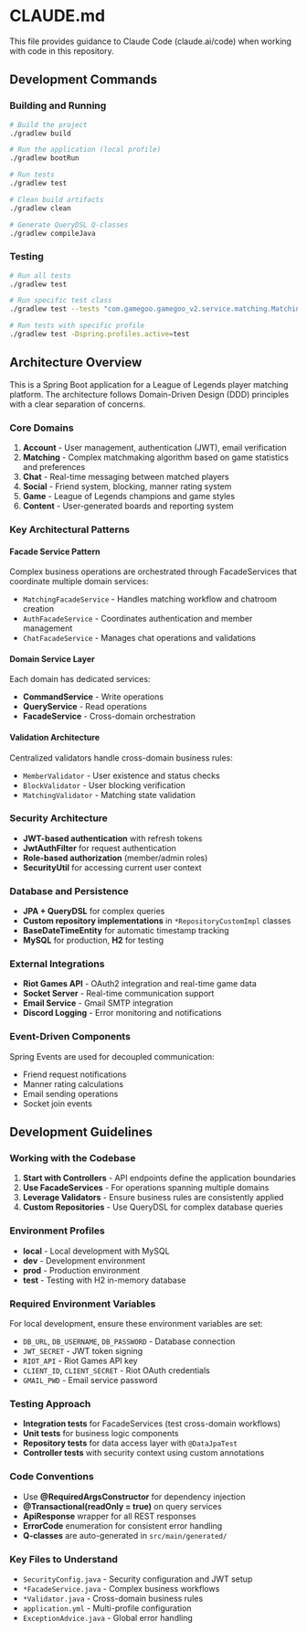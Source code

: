 # CLAUDE.md

This file provides guidance to Claude Code (claude.ai/code) when working with code in this repository.

## Development Commands

### Building and Running
```bash
# Build the project
./gradlew build

# Run the application (local profile)
./gradlew bootRun

# Run tests
./gradlew test

# Clean build artifacts
./gradlew clean

# Generate QueryDSL Q-classes
./gradlew compileJava
```

### Testing
```bash
# Run all tests
./gradlew test

# Run specific test class
./gradlew test --tests "com.gamegoo.gamegoo_v2.service.matching.MatchingServiceTest"

# Run tests with specific profile
./gradlew test -Dspring.profiles.active=test
```

## Architecture Overview

This is a Spring Boot application for a League of Legends player matching platform. The architecture follows Domain-Driven Design (DDD) principles with a clear separation of concerns.

### Core Domains

1. **Account** - User management, authentication (JWT), email verification
2. **Matching** - Complex matchmaking algorithm based on game statistics and preferences
3. **Chat** - Real-time messaging between matched players
4. **Social** - Friend system, blocking, manner rating system
5. **Game** - League of Legends champions and game styles
6. **Content** - User-generated boards and reporting system

### Key Architectural Patterns

#### Facade Service Pattern
Complex business operations are orchestrated through FacadeServices that coordinate multiple domain services:
- `MatchingFacadeService` - Handles matching workflow and chatroom creation
- `AuthFacadeService` - Coordinates authentication and member management
- `ChatFacadeService` - Manages chat operations and validations

#### Domain Service Layer
Each domain has dedicated services:
- **CommandService** - Write operations
- **QueryService** - Read operations  
- **FacadeService** - Cross-domain orchestration

#### Validation Architecture
Centralized validators handle cross-domain business rules:
- `MemberValidator` - User existence and status checks
- `BlockValidator` - User blocking verification
- `MatchingValidator` - Matching state validation

### Security Architecture

- **JWT-based authentication** with refresh tokens
- **JwtAuthFilter** for request authentication
- **Role-based authorization** (member/admin roles)
- **SecurityUtil** for accessing current user context

### Database and Persistence

- **JPA + QueryDSL** for complex queries
- **Custom repository implementations** in `*RepositoryCustomImpl` classes
- **BaseDateTimeEntity** for automatic timestamp tracking
- **MySQL** for production, **H2** for testing

### External Integrations

- **Riot Games API** - OAuth2 integration and real-time game data
- **Socket Server** - Real-time communication support
- **Email Service** - Gmail SMTP integration
- **Discord Logging** - Error monitoring and notifications

### Event-Driven Components

Spring Events are used for decoupled communication:
- Friend request notifications
- Manner rating calculations
- Email sending operations
- Socket join events

## Development Guidelines

### Working with the Codebase

1. **Start with Controllers** - API endpoints define the application boundaries
2. **Use FacadeServices** - For operations spanning multiple domains
3. **Leverage Validators** - Ensure business rules are consistently applied
4. **Custom Repositories** - Use QueryDSL for complex database queries

### Environment Profiles

- **local** - Local development with MySQL
- **dev** - Development environment
- **prod** - Production environment  
- **test** - Testing with H2 in-memory database

### Required Environment Variables

For local development, ensure these environment variables are set:
- `DB_URL`, `DB_USERNAME`, `DB_PASSWORD` - Database connection
- `JWT_SECRET` - JWT token signing
- `RIOT_API` - Riot Games API key
- `CLIENT_ID`, `CLIENT_SECRET` - Riot OAuth credentials
- `GMAIL_PWD` - Email service password

### Testing Approach

- **Integration tests** for FacadeServices (test cross-domain workflows)
- **Unit tests** for business logic components
- **Repository tests** for data access layer with `@DataJpaTest`
- **Controller tests** with security context using custom annotations

### Code Conventions

- Use **@RequiredArgsConstructor** for dependency injection
- **@Transactional(readOnly = true)** on query services
- **ApiResponse** wrapper for all REST responses
- **ErrorCode** enumeration for consistent error handling
- **Q-classes** are auto-generated in `src/main/generated/`

### Key Files to Understand

- `SecurityConfig.java` - Security configuration and JWT setup
- `*FacadeService.java` - Complex business workflows
- `*Validator.java` - Cross-domain business rules
- `application.yml` - Multi-profile configuration
- `ExceptionAdvice.java` - Global error handling